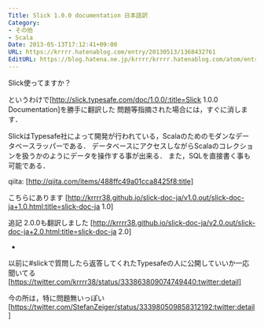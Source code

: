 ```yaml
---
Title: Slick 1.0.0 documentation 日本語訳
Category:
- その他
- Scala
Date: 2013-05-13T17:12:41+09:00
URL: https://krrrr.hatenablog.com/entry/20130513/1368432761
EditURL: https://blog.hatena.ne.jp/krrrr/krrrr.hatenablog.com/atom/entry/11696248318756262889
---
```


Slick使ってますか？

というわけで[http://slick.typesafe.com/doc/1.0.0/:title=Slick 1.0.0 Documentation]を勝手に翻訳した
問題等指摘された場合には，すぐに消します．

SlickはTypesafe社によって開発が行われている，Scalaのためのモダンなデータベースラッパーである．
データベースにアクセスしながらScalaのコレクションを扱うかのようにデータを操作する事が出来る．
また，SQLを直接書く事も可能である．

qiita: [http://qiita.com/items/488ffc49a01cca8425f8:title]

こちらにあります
[http://krrrr38.github.io/slick-doc-ja/v1.0.out/slick-doc-ja+1.0.html:title=slick-doc-ja 1.0]

追記
2.0.0も翻訳しました
[http://krrrr38.github.io/slick-doc-ja/v2.0.out/slick-doc-ja+2.0.html:title=slick-doc-ja 2.0]


-

以前に#slickで質問したら返答してくれたTypesafeの人に公開していいか一応聞いてる
[https://twitter.com/krrrr38/status/333863809074749440:twitter:detail]

今の所は，特に問題無いっぽい
[https://twitter.com/StefanZeiger/status/333980509858312192:twitter:detail]
